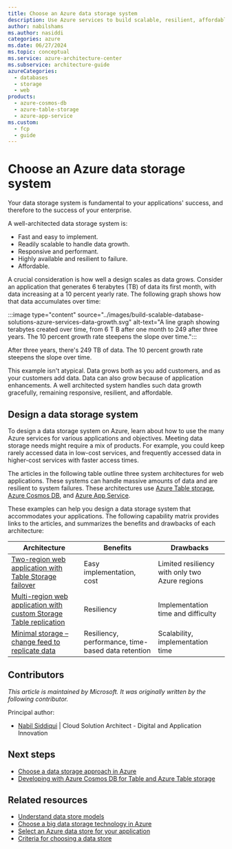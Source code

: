 ```yaml
---
title: Choose an Azure data storage system
description: Use Azure services to build scalable, resilient, affordable, highly available systems that can handle massive amounts of data.
author: nabilshams
ms.author: nasiddi
categories: azure
ms.date: 06/27/2024
ms.topic: conceptual
ms.service: azure-architecture-center
ms.subservice: architecture-guide
azureCategories:
  - databases
  - storage
  - web
products:
  - azure-cosmos-db
  - azure-table-storage
  - azure-app-service
ms.custom:
  - fcp
  - guide
---
```


# Choose an Azure data storage system

Your data storage system is fundamental to your applications' success, and therefore to the success of your enterprise.

A well-architected data storage system is:

- Fast and easy to implement.
- Readily scalable to handle data growth.
- Responsive and performant.
- Highly available and resilient to failure.
- Affordable.

A crucial consideration is how well a design scales as data grows. Consider an application that generates 6 terabytes (TB) of data its first month, with data increasing at a 10 percent yearly rate. The following graph shows how that data accumulates over time:

:::image type="content" source="../images/build-scalable-database-solutions-azure-services-data-growth.svg" alt-text="A line graph showing terabytes created over time, from 6 T B after one month to 249 after three years. The 10 percent growth rate steepens the slope over time.":::

After three years, there's 249 TB of data. The 10 percent growth rate steepens the slope over time.

This example isn't atypical. Data grows both as you add customers, and as your customers add data. Data can also grow because of application enhancements. A well architected system handles such data growth gracefully, remaining responsive, resilient, and affordable.

## Design a data storage system

To design a data storage system on Azure, learn about how to use the many Azure services for various applications and objectives. Meeting data storage needs might require a mix of products. For example, you could keep rarely accessed data in low-cost services, and frequently accessed data in higher-cost services with faster access times.

The articles in the following table outline three system architectures for web applications. These systems can handle massive amounts of data and are resilient to system failures. These architectures use [Azure Table storage](https://azure.microsoft.com/services/storage/tables), [Azure Cosmos DB](https://azure.microsoft.com/services/cosmos-db), and [Azure App Service](https://azure.microsoft.com/services/app-service).

These examples can help you design a data storage system that accommodates your applications. The following capability matrix provides links to the articles, and summarizes the benefits and drawbacks of each architecture:

| Architecture | Benefits | Drawbacks |
|---------|----------|-------|
|[Two-region web application with Table Storage failover](../../solution-ideas/articles/multi-region-web-app-azure-table-failover.yml)|Easy implementation, cost|Limited resiliency with only two Azure regions|
|[Multi-region web application with custom Storage Table replication](../../solution-ideas/articles/multi-region-web-app-multi-writes-azure-table.yml)|Resiliency|Implementation time and difficulty|
|[Minimal storage – change feed to replicate data](../../databases/idea/minimal-storage-change-feed-replicate-data.yml)|Resiliency, performance, time-based data retention|Scalability, implementation time|

## Contributors

*This article is maintained by Microsoft. It was originally written by the following contributor.*

Principal author:

- [Nabil Siddiqui](https://www.linkedin.com/in/nabilshams) | Cloud Solution Architect - Digital and Application Innovation

## Next steps

- [Choose a data storage approach in Azure](/training/modules/choose-storage-approach-in-azure)
- [Developing with Azure Cosmos DB for Table and Azure Table storage](/azure/cosmos-db/table-support)

## Related resources

- [Understand data store models](../../guide/technology-choices/data-store-overview.md)
- [Choose a big data storage technology in Azure](../technology-choices/data-storage.md)
- [Select an Azure data store for your application](../../guide/technology-choices/data-store-decision-tree.md)
- [Criteria for choosing a data store](../../guide/technology-choices/data-store-considerations.md)
